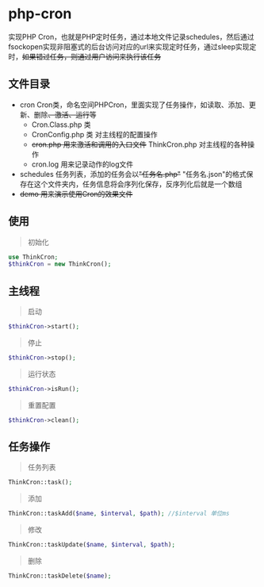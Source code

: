 # php-cron
实现PHP Cron，也就是PHP定时任务，通过本地文件记录schedules，然后通过fsockopen实现非阻塞式的后台访问对应的url来实现定时任务，通过sleep实现定时，~~如果错过任务，则通过用户访问来执行该任务~~ 

## 文件目录
* cron Cron类，命名空间PHPCron，里面实现了任务操作，如读取、添加、更新、删除~~、激活、运行~~等
	- Cron.Class.php 类
	- CronConfig.php 类 对主线程的配置操作
	- ~~cron.php 用来激活和调用的入口文件~~  ThinkCron.php 对主线程的各种操作
	- cron.log 用来记录动作的log文件
* schedules 任务列表，添加的任务会以~~"任务名.php"~~ "任务名.json"的格式保存在这个文件夹内，任务信息将会序列化保存，反序列化后就是一个数组
* ~~demo 用来演示使用Cron的效果文件~~


## 使用

> 初始化

```php
use ThinkCron;
$thinkCron = new ThinkCron();
```

## 主线程

> 启动

```php
$thinkCron->start();
```
> 停止

```php
$thinkCron->stop();
```
> 运行状态

```php
$thinkCron->isRun();
```
> 重置配置

```php
$thinkCron->clean();
```

## 任务操作

> 任务列表

```php
ThinkCron::task();
```
> 添加

```php
ThinkCron::taskAdd($name, $interval, $path); //$interval 单位ms
```
> 修改

```php
ThinkCron::taskUpdate($name, $interval, $path); 
```
> 删除

```php
ThinkCron::taskDelete($name);
```


 

